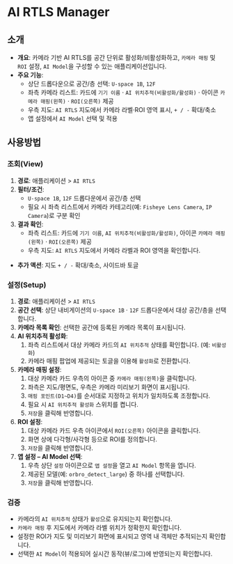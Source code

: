 # AI RTLS Manager

## 소개

- **개요**: 카메라 기반 AI RTLS를 공간 단위로 활성화/비활성화하고, `카메라 매핑` 및 `ROI` 설정, `AI Model`을 구성할 수 있는 애플리케이션입니다.
- **주요 기능**:
  - 상단 드롭다운으로 공간/층 선택: `U-space 1B`, `12F`
  - 좌측 카메라 리스트: 카드에 `기기 이름` · `AI 위치추적(비활성화/활성화)` · 아이콘 `카메라 매핑(왼쪽)` · `ROI(오른쪽)` 제공
  - 우측 지도: `AI RTLS` 지도에서 카메라 라벨·ROI 영역 표시, `+ / -` 확대/축소
  - 앱 설정에서 `AI Model` 선택 및 적용

## 사용방법

### 조회(View)

1. **경로**: 애플리케이션 > `AI RTLS`
2. **필터/조건**:
   - `U-space 1B`, `12F` 드롭다운에서 공간/층 선택
   - 필요 시 좌측 리스트에서 카메라 카테고리(예: `Fisheye Lens Camera`, `IP Camera`)로 구분 확인
3. **결과 확인**:
   - 좌측 리스트: 카드에 `기기 이름`, `AI 위치추적(비활성화/활성화)`, 아이콘 `카메라 매핑(왼쪽)` · `ROI(오른쪽)` 제공
   - 우측 지도: `AI RTLS` 지도에서 카메라 라벨과 ROI 영역을 확인합니다.

- **추가 액션**: 지도 `+ / -` 확대/축소, 사이드바 토글

### 설정(Setup)

1. **경로**: 애플리케이션 > `AI RTLS`
2. **공간 선택**: 상단 내비게이션의 `U-space 1B` · `12F` 드롭다운에서 대상 공간/층을 선택합니다.
3. **카메라 목록 확인**: 선택한 공간에 등록된 카메라 목록이 표시됩니다.
4. **AI 위치추적 활성화**:
   1. 좌측 리스트에서 대상 카메라 카드의 `AI 위치추적` 상태를 확인합니다. (예: `비활성화`)
   2. 카메라 매핑 팝업에 제공되는 토글을 이용해 `활성화`로 전환합니다.
5. **카메라 매핑 설정**:
   1. 대상 카메라 카드 우측의 아이콘 중 `카메라 매핑(왼쪽)`을 클릭합니다.
   2. 좌측은 지도/평면도, 우측은 카메라 미리보기 화면이 표시됩니다.
   3. `매핑 포인트(D1~D4)`를 순서대로 지정하고 위치가 일치하도록 조정합니다.
   4. 필요 시 `AI 위치추적 활성화` 스위치를 켭니다.
   5. `저장`을 클릭해 반영합니다.
6. **ROI 설정**:
   1. 대상 카메라 카드 우측 아이콘에서 `ROI(오른쪽)` 아이콘을 클릭합니다.
   2. 화면 상에 다각형/사각형 등으로 ROI를 정의합니다.
   3. `저장`을 클릭해 반영합니다.
7. **앱 설정 – AI Model 선택**:
   1. 우측 상단 `설정` 아이콘으로 `앱 설정`을 열고 `AI Model` 항목을 엽니다.
   2. 제공된 모델(예: `orbro_detect_large`) 중 하나를 선택합니다.
   3. `저장`을 클릭해 반영합니다.

### 검증

- 카메라의 `AI 위치추적` 상태가 `활성`으로 유지되는지 확인합니다.
- `카메라 매핑` 후 지도에서 카메라 라벨 위치가 정확한지 확인합니다.
- 설정한 ROI가 지도 및 미리보기 화면에 표시되고 영역 내 객체만 추적되는지 확인합니다.
- 선택한 `AI Model`이 적용되어 실시간 동작(뷰/로그)에 반영되는지 확인합니다.
